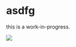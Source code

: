 # asdfg

this is a work-in-progress.

![](https://komarev.com/ghpvc/?username=your-github-username&color=green&style=flat)
